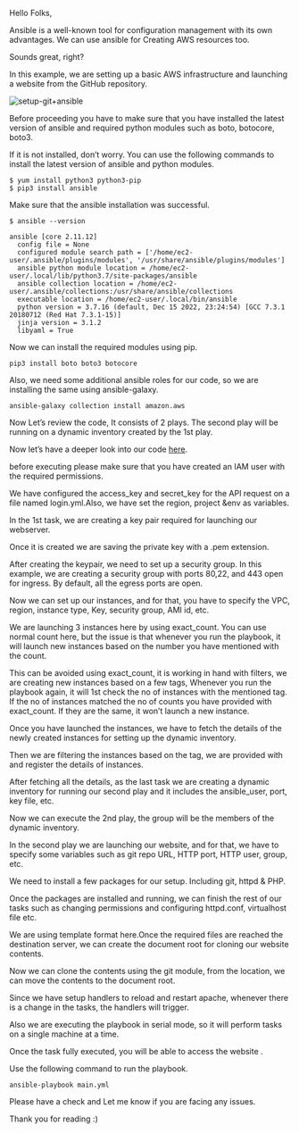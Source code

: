 Hello Folks,

Ansible is a well-known tool for configuration management with its own advantages. We can use ansible for Creating AWS resources too.

Sounds great, right?

In this example, we are setting up a basic AWS infrastructure and launching a website from the GitHub repository.

![setup-git+ansible](https://user-images.githubusercontent.com/61390678/221956129-a2bb67c7-3785-40ba-b12b-a41780b6cc25.png)


Before proceeding you have to make sure that you have installed the latest version of ansible and required python modules such as boto, botocore, boto3.

If it is not installed, don’t worry. You can use the following commands to install the latest version of ansible and python modules.

```
$ yum install python3 python3-pip
$ pip3 install ansible
```

Make sure that the ansible installation was successful.

```
$ ansible --version

ansible [core 2.11.12]
  config file = None
  configured module search path = ['/home/ec2-user/.ansible/plugins/modules', '/usr/share/ansible/plugins/modules']
  ansible python module location = /home/ec2-user/.local/lib/python3.7/site-packages/ansible
  ansible collection location = /home/ec2-user/.ansible/collections:/usr/share/ansible/collections
  executable location = /home/ec2-user/.local/bin/ansible
  python version = 3.7.16 (default, Dec 15 2022, 23:24:54) [GCC 7.3.1 20180712 (Red Hat 7.3.1-15)]
  jinja version = 3.1.2
  libyaml = True
  ```
  
  Now we can install the required modules using pip.

```
pip3 install boto boto3 botocore
```

Also, we need some additional ansible roles for our code, so we are installing the same using ansible-galaxy.

```
ansible-galaxy collection install amazon.aws
```

Now Let’s review the code, It consists of 2 plays. The second play will be running on a dynamic inventory created by the 1st play.

 Now let’s have a deeper look into our code [here](https://github.com/antony-a-n/Launching-AWS-resources-using-Ansible-and-deploying-a-website-from-Git/blob/902367263dfeb82769c88bd72c024386570522e1/main.yml).
 
 before executing please make sure that you have created an IAM user with the required permissions.

We have configured the access_key and secret_key for the API request on a file named login.yml.Also, we have set the region, project &env as variables.

In the 1st task, we are creating a key pair required for launching our webserver.

Once it is created we are saving the private key with a .pem extension.

After creating the keypair, we need to set up a security group. In this example, we are creating a security group with ports 80,22, and 443 open for ingress. By default, all the egress ports are open.

Now we can set up our instances, and for that, you have to specify the VPC, region, instance type, Key, security group, AMI id, etc.

We are launching 3 instances here by using exact_count. You can use normal count here, but the issue is that whenever you run the playbook, it will launch new instances based on the number you have mentioned with the count.

This can be avoided using exact_count, it is working in hand with filters, we are creating new instances based on a few tags, Whenever you run the playbook again, it will 1st check the no of instances with the mentioned tag. If the no of instances matched the no of counts you have provided with exact_count. If they are the same, it won’t launch a new instance.

Once you have launched the instances, we have to fetch the details of the newly created instances for setting up the dynamic inventory.

Then we are filtering the instances based on the tag, we are provided with and register the details of instances.

After fetching all the details, as the last task we are creating a dynamic inventory for running our second play and it includes the ansible_user, port, key file, etc.

Now we can execute the 2nd play, the group will be the members of the dynamic inventory.

In the second play we are launching our website, and for that, we have to specify some variables such as git repo URL, HTTP port, HTTP user, group, etc.

We need to install a few packages for our setup. Including git, httpd & PHP.

Once the packages are installed and running, we can finish the rest of our tasks such as changing permissions and configuring httpd.conf, virtualhost file etc.

We are using template format here.Once the required files are reached the destination server, we can create the document root for cloning our website contents.

Now we can clone the contents using the git module, from the location, we can move the contents to the document root.

Since we have setup handlers to reload and restart apache, whenever there is a change in the tasks, the handlers will trigger.

Also we are executing the playbook in serial mode, so it will perform tasks on a single machine at a time.

Once the task fully executed, you will be able to access the website .

Use the following command to run the playbook.

```
ansible-playbook main.yml
```

Please have a check and Let me know if you are facing any issues.

Thank you for reading :)
